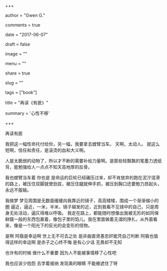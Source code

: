 
+++

author = "Gwen G."

comments = true

date = "2017-06-07"

draft = false

image = ""

menu = ""

share = true

slug = ""

tags = ["book"]

title = "再读《有匪》"

summary = '心性不移'


+++


再读有匪

我把这一幅性命托付给你，另一幅，我要拿去螳臂当车。
天啊，太动人。
就这么短啊，信任和责任，是滚烫的血和大义啊。

人是太脆弱的动物了，所以才不断的需要补给力量啊。是那些轻飘飘的笔墨力透纸背，能勉强给人一点点不知天高地厚的反骨。

我也螳臂当车着 你也是
是命运的巨轮已经碾压过来，却不肯放弃的跑在泥泞湿滑的路上，被压住双脚就使劲拔，被压住腿就伸手抓，被压到胸口还要勉力昂起头，永远不服输。

我做梦
梦见周围是无数面缓缓向我靠近的镜子，高高矮矮，围成一个渐渐缩小的圈
逼近，逼近，一米，半米，镜子越发的近，近到我看不见镜中的自己，只是周身无处活动，逼仄得难以呼吸。
我走在路上，都能随时想像出我被无形的如同保鲜膜一般的东西包裹着，像包子里的馅儿。我在里面做着无谓的挣扎，从外面看来，像是一个阳光下的反光的会变形的怪物。

是啊 阿翡是幸运啊 世上无不可去之处 是非曲直贤愚忠奸能凭自己判断
阿翡也值得这样的幸运啊 是赤子之心终不悔 是有心少话 无畏却不无知

也许有的时候 做什么不重要 因为人不能被事情移了心性吧

我也应该少抱怨 去学着接纳 
发现美的眼睛 不能被遮住了呀







